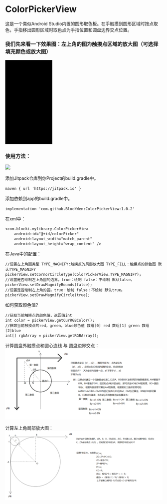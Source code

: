 # ColorPickerView
这是一个类似Android Studio内置的圆形取色板。在手触摸到圆形区域时按点取色，手指移出圆形区域时取色点为手指位置和圆盘边界交点位置。

### 我们先来看一下效果图：左上角的图为触摸点区域的放大图（可选择填充颜色或放大图）
<img src="https://github.com/BlockWen/ColorPickerView/blob/master/pics_readme/last.gif?raw=true" width="30%" height="30%" />

### 使用方法：
[![](https://jitpack.io/v/BlockWen/ColorPickerView.svg)](https://jitpack.io/#BlockWen/ColorPickerView) 

添加Jitpack仓库到你Project的build.gradle中。

`maven { url 'https://jitpack.io' }`

添加依赖到app的build.gradle中。

`implementation 'com.github.BlockWen:ColorPickerView:1.0.2'`

在xml中：
```
<com.blocki.mylibrary.ColorPickerView
    android:id="@+id/colorPicker"
    android:layout_width="match_parent"
    android:layout_height="wrap_content" />
```

在Java中的配置：
```
//设置左上角圆类型 TYPE_MAGNIFY:触摸点的局部放大图 TYPE_FILL：触摸点的颜色图 默认TYPE_MAGNIFY
pickerView.setCornorCircleType(ColorPickerView.TYPE_MAGNIFY);
//设置是否绘制左上角圆的边界，true：绘制 false：不绘制 默认false。
pickerView.setDrawMagnifyBounds(false);
//设置是否绘制左上角的圆。true：绘制 false：不绘制 默认true。
pickerView.setDrawMagnifyCircle(true);
```

如何获取颜色值?
```
//获取当前触摸点的颜色值，返回值int
int color = pickerView.getCurRGBColor();
//获取当前触摸点的red，green，blue颜色值 数组[0] red 数组[1] green 数组[2]blue
int[] rgbArray = pickerView.getRGBArray();
```

计算圆盘外触摸点和圆心连线 与 圆盘边界交点：
![图片名称](https://github.com/BlockWen/ColorPickerView/blob/master/pics_readme/calculateNearestCoordinate.png?raw=true)

计算左上角局部放大图：
![图片名称](https://github.com/BlockWen/ColorPickerView/blob/master/pics_readme/calculateTopLeftCornerCircle.png?raw=true)
